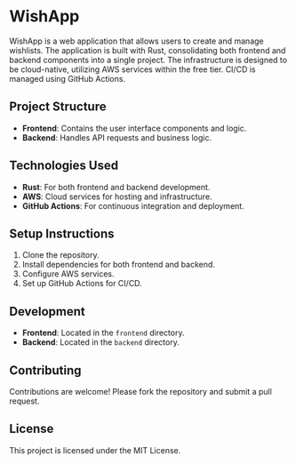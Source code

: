# WishApp

WishApp is a web application that allows users to create and manage wishlists. The application is built with Rust, consolidating both frontend and backend components into a single project. The infrastructure is designed to be cloud-native, utilizing AWS services within the free tier. CI/CD is managed using GitHub Actions.

## Project Structure
- **Frontend**: Contains the user interface components and logic.
- **Backend**: Handles API requests and business logic.

## Technologies Used
- **Rust**: For both frontend and backend development.
- **AWS**: Cloud services for hosting and infrastructure.
- **GitHub Actions**: For continuous integration and deployment.

## Setup Instructions
1. Clone the repository.
2. Install dependencies for both frontend and backend.
3. Configure AWS services.
4. Set up GitHub Actions for CI/CD.

## Development
- **Frontend**: Located in the `frontend` directory.
- **Backend**: Located in the `backend` directory.

## Contributing
Contributions are welcome! Please fork the repository and submit a pull request.

## License
This project is licensed under the MIT License.